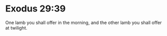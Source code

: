 # Exodus 29:39

One lamb you shall offer in the morning, and the other lamb you shall offer at twilight.
